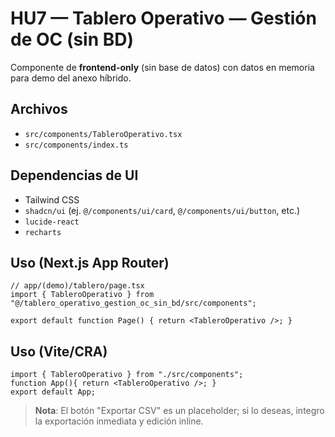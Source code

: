 # HU7 — Tablero Operativo — Gestión de OC (sin BD)

Componente de **frontend-only** (sin base de datos) con datos en memoria para demo del anexo híbrido.

## Archivos
- `src/components/TableroOperativo.tsx`
- `src/components/index.ts`

## Dependencias de UI
- Tailwind CSS
- `shadcn/ui` (ej. `@/components/ui/card`, `@/components/ui/button`, etc.)
- `lucide-react`
- `recharts`

## Uso (Next.js App Router)

```tsx
// app/(demo)/tablero/page.tsx
import { TableroOperativo } from "@/tablero_operativo_gestion_oc_sin_bd/src/components";

export default function Page() { return <TableroOperativo />; }
```

## Uso (Vite/CRA)

```tsx
import { TableroOperativo } from "./src/components";
function App(){ return <TableroOperativo />; }
export default App;
```

> **Nota**: El botón "Exportar CSV" es un placeholder; si lo deseas, integro la exportación inmediata y edición inline.
